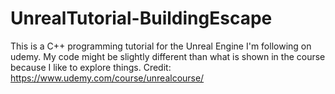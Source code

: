 # UnrealTutorial-BuildingEscape
This is a C++ programming tutorial for the Unreal Engine  I'm following on udemy. My code might be slightly different than what is shown in the course because I like to explore things.  Credit: https://www.udemy.com/course/unrealcourse/
